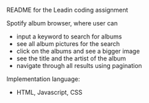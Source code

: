 README for the Leadin coding assignment

Spotify album browser, where user can
- input a keyword to search for albums
- see all album pictures for the search
- click on the albums and see a bigger image
- see the title and the artist of the album
- navigate through all results using pagination

Implementation language:
- HTML, Javascript, CSS